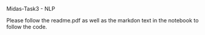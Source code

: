  Midas-Task3 - NLP
 
 Please follow the readme.pdf as well as the markdon text in the notebook to follow the code.
